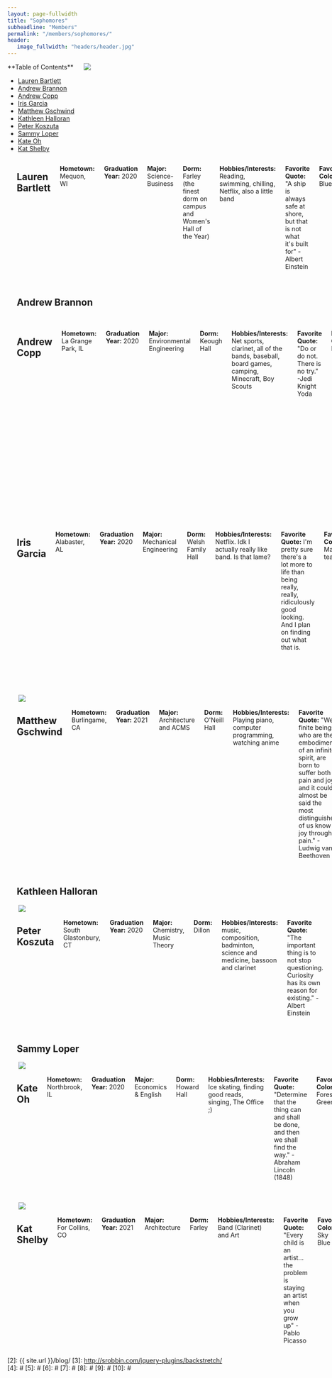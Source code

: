 ```yaml
---
layout: page-fullwidth
title: "Sophomores"
subheadline: "Members"
permalink: "/members/sophomores/"
header:
   image_fullwidth: "headers/header.jpg"
---
```


<div class="row">
<div class="medium-4 medium-push-8 columns" markdown="1">
<div class="panel radius" markdown="1">
**Table of Contents**

* <a href="#lauren_bartlett">Lauren Bartlett</a>
* <a href="#andrew_brannon">Andrew Brannon</a>
* <a href="#andrew_copp">Andrew Copp</a>
* <a href="#iris_garcia">Iris Garcia</a>
* <a href="#matthew_gschwind">Matthew Gschwind</a>
* <a href="#kathleen_halloran">Kathleen Halloran</a>
* <a href="#peter_koszuta">Peter Koszuta</a>
* <a href="#sammy_loper">Sammy Loper</a>
* <a href="#kate_oh">Kate Oh</a>
* <a href="#kat_shelby">Kat Shelby</a>

</div>
<img src="{{ site.url }}/images/bios/lauren.jpg">
</div><!-- /.medium-4.columns -->

<div class="medium-8 medium-pull-4 columns" markdown="1">
<a name="lauren_bartlett"></a> 

## Lauren Bartlett

**Hometown:** Mequon, WI

**Graduation Year:** 2020

**Major:** Science-Business

**Dorm:** Farley (the finest dorm on campus and Women's Hall of the Year)

**Hobbies/Interests:** Reading, swimming, chilling, Netflix, also a little band

**Favorite Quote:** "A ship is always safe at shore, but that is not what it's built for" -Albert Einstein

**Favorite Color:** Blue

**Interesting Fact(s):** I can wiggle my ears and have never owned any pets besides fish

**Dream Job:** Ice cream expert

**Favorite Song:** Come on Eileen

**Favorite Place on Campus:** The view near the library of Stonehenge and the dome (and the women's HOTY)

**Favorite Band Memory:** San Antonio Shamrock Series

</div><!-- /.medium-8.columns -->
</div>



<div class="row">
<div class="medium-4 medium-push-8 columns" markdown="1"> 
&nbsp;

<!-- <img src="{{ site.url }}/images/bios/name.jpg"> -->
</div><!-- /.medium-4.columns -->
<div class="medium-8 medium-pull-4 columns" markdown="1">
<a name="andrew_brannon"></a> 

## Andrew Brannon

<!-- **Hometown:** 

**Graduation Year:**

**Major:** 

**Dorm:**

**Hobbies/Interests:**

**Favorite Quote:**

**Favorite Color:**

**Interesting Fact(s):**

**Dream Job:**

**Favorite Song:**

**Favorite Place on Campus:**

**Favorite Band Memory:** -->


</div><!-- /.medium-8.columns -->
</div>



<div class="row">
<div class="medium-4 medium-push-8 columns" markdown="1"> 
&nbsp;

<!-- <img src="{{ site.url }}/images/bios/name.jpg"> -->
</div><!-- /.medium-4.columns -->
<div class="medium-8 medium-pull-4 columns" markdown="1">
<a name="andrew_copp"></a> 

## Andrew Copp

**Hometown:** La Grange Park, IL

**Graduation Year:** 2020

**Major:** Environmental Engineering

**Dorm:** Keough Hall

**Hobbies/Interests:** Net sports, clarinet, all of the bands, baseball, board games, camping, Minecraft, Boy Scouts

**Favorite Quote:** "Do or do not. There is no try." -Jedi Knight Yoda

**Favorite Color:** Blue

**Interesting Fact(s):** No one really knows I am related to my brothers because they look like twins and have red hair. 

**Dream Job:** Anything Outdoors and/or working in the Catholic Church

**Favorite Song:** Whatever It Takes - Imagine Dragons (subject to change upon me hearing ID new album "Evolve" coming out June 23)

**Favorite Place on Campus:** In between the two lakes there is a small clearing with a crucifix and statues of John (my confirmation name) and Notre Dame. It's very quiet and peaceful. I like to stop and pray when I am running around the lakes. 

**Favorite Band Memory:** The Freshnets fancy Italian dinner in San Antonio (and the rest of freshman year)


</div><!-- /.medium-8.columns -->
</div>




<div class="row">
<div class="medium-4 medium-push-8 columns" markdown="1"> 
&nbsp;

<!-- <img src="{{ site.url }}/images/bios/name.jpg"> -->
</div><!-- /.medium-4.columns -->
<div class="medium-8 medium-pull-4 columns" markdown="1">
<a name="iris_garcia"></a> 

## Iris Garcia

**Hometown:** Alabaster, AL

**Graduation Year:** 2020

**Major:** Mechanical Engineering

**Dorm:** Welsh Family Hall

**Hobbies/Interests:** Netflix. Idk I actually really like band. Is that lame?

**Favorite Quote:** I'm pretty sure there's a lot more to life than being really, really, ridiculously good looking. And I plan on finding out what that is.

**Favorite Color:** Maroon, teal

**Interesting Fact(s):** I can do a mean cartwheel

**Dream Job:** Disney Imagineer

**Favorite Song:** Right now they're "Crazy=Genius", "Me Too"

**Favorite Place on Campus:** Subject to change: my bed. I am tired 25/8

**Favorite Band Memory:** Band of the the Fighting Irish memory? Meeting all you lovely peopl!! Band in general? Going to Disney World with all my band friends last year


</div><!-- /.medium-8.columns -->
</div>




<div class="row">
<div class="medium-4 medium-push-8 columns" markdown="1"> 
&nbsp;

<img src="{{ site.url }}/images/bios/matthew.jpg">
</div><!-- /.medium-4.columns -->
<div class="medium-8 medium-pull-4 columns" markdown="1">
<a name="matthew_gschwind"></a> 

## Matthew Gschwind

**Hometown:** Burlingame, CA

**Graduation Year:** 2021

**Major:** Architecture and ACMS

**Dorm:** O'Neill Hall

**Hobbies/Interests:** Playing piano, computer programming, watching anime

**Favorite Quote:** "We, finite beings who are the embodiment of an infinite spirit, are born to suffer both pain and joy, and it could almost be said the most distinguished of us know joy through pain." -Ludwig van Beethoven

**Favorite Color:** Green

**Interesting Fact(s):** To my knowledge I am the only person to have attempted a double major in architecture and ACMS at Notre Dame

**Dream Job:** Architect for Google or Facebook

**Favorite Song:** "Defying Gravity" from Wicked

**Favorite Place on Campus:** Bond Hall

**Favorite Band Memory:** My first halftime show


</div><!-- /.medium-8.columns -->
</div>

<div class="row">
<div class="medium-4 medium-push-8 columns" markdown="1"> 
&nbsp;

<!-- <img src="{{ site.url }}/images/bios/name.jpg"> -->
</div><!-- /.medium-4.columns -->
<div class="medium-8 medium-pull-4 columns" markdown="1">
<a name="kathleen_halloran"></a> 

## Kathleen Halloran

<!-- **Hometown:** 

**Graduation Year:**

**Major:** 

**Dorm:**

**Hobbies/Interests:**

**Favorite Quote:**

**Favorite Color:**

**Interesting Fact(s):**

**Dream Job:**

**Favorite Song:**

**Favorite Place on Campus:**

**Favorite Band Memory:** -->


</div><!-- /.medium-8.columns -->
</div>



<div class="row">
<div class="medium-4 medium-push-8 columns" markdown="1"> 
&nbsp;

<img src="{{ site.url }}/images/bios/peter.jpg">
</div><!-- /.medium-4.columns -->
<div class="medium-8 medium-pull-4 columns" markdown="1">
<a name="peter_koszuta"></a> 

## Peter Koszuta

**Hometown:** South Glastonbury, CT

**Graduation Year:** 2020

**Major:** Chemistry, Music Theory

**Dorm:** Dillon

**Hobbies/Interests:** music, composition, badminton, science and medicine, bassoon and clarinet

**Favorite Quote:** "The important thing is to not stop questioning. Curiosity has its own reason for existing." - Albert Einstein

**Favorite Color:** green

**Interesting Fact(s):** In my summers, I play clarinet in one of the oldest community bands, the Vineyard Haven Band.

**Dream Job:** doctor and composer

**Favorite Song:** "Non piu mesta" - Rossini

**Favorite Place on Campus:** McCourtney Hall

**Favorite Band Memory:** first marching band practice in the stadium


</div><!-- /.medium-8.columns -->
</div>



<div class="row">
<div class="medium-4 medium-push-8 columns" markdown="1"> 
&nbsp;

<!-- <img src="{{ site.url }}/images/bios/name.jpg"> -->
</div><!-- /.medium-4.columns -->
<div class="medium-8 medium-pull-4 columns" markdown="1">
<a name="sammy_loper"></a> 

## Sammy Loper

<!-- **Hometown:** 

**Graduation Year:**

**Major:** 

**Dorm:**

**Hobbies/Interests:**

**Favorite Quote:**

**Favorite Color:**

**Interesting Fact(s):**

**Dream Job:**

**Favorite Song:**

**Favorite Place on Campus:**

**Favorite Band Memory:** -->


</div><!-- /.medium-8.columns -->
</div>





<div class="row">
<div class="medium-4 medium-push-8 columns" markdown="1"> 
&nbsp;

<img src="{{ site.url }}/images/bios/kate.jpg">
</div><!-- /.medium-4.columns -->
<div class="medium-8 medium-pull-4 columns" markdown="1">
<a name="kate_oh"></a> 

## Kate Oh

**Hometown:** Northbrook, IL

**Graduation Year:** 2020

**Major:** Economics & English

**Dorm:** Howard Hall

**Hobbies/Interests:** Ice skating, finding good reads, singing, The Office ;)

**Favorite Quote:** "Determine that the thing can and shall be done, and then we shall find the way." -  Abraham Lincoln (1848)

**Favorite Color:** Forest Green

**Interesting Fact(s):** Spent my 18th birthday on campus during the early action student welcome weekend, same birthday as Abraham Lincoln

<!-- **Future Plans:** Discover what I want to do with my life; Graduate from Notre Dame; travel with my family; travel to Europe (especially Germany); get together with the clarinets even after we graduate; learn to play the guitar & harmonica; learn how to swim; get a dog someday -->

**Dream Job:** Something in business! Not quite sure yet.

**Favorite Song:** Anything Adele - more specifically "When We Were Young" & "Make You Feel My Love"

**Favorite Place on Campus:** Benches outside of Bond Hall looking out to the lake

**Favorite Band Memory:** Singing "Rover" as an entire band during the Shamrock Series game in San Antonio, TX


</div><!-- /.medium-8.columns -->
</div>



<div class="row">
<div class="medium-4 medium-push-8 columns" markdown="1"> 
&nbsp;

<img src="{{ site.url }}/images/bios/kat.png">
</div><!-- /.medium-4.columns -->
<div class="medium-8 medium-pull-4 columns" markdown="1">
<a name="kat_shelby"></a> 

## Kat Shelby

**Hometown:** For Collins, CO

**Graduation Year:** 2021

**Major:** Architecture

**Dorm:** Farley

**Hobbies/Interests:** Band (Clarinet) and Art

**Favorite Quote:** "Every child is an artist... the problem is staying an artist when you grow up" - Pablo Picasso

**Favorite Color:** Sky Blue

**Interesting Fact(s):** Love Cats

**Dream Job:** Architect

**Favorite Song:** I'm Yours

**Favorite Place on Campus:** Bond Hall

**Favorite Band Memory:** State Championships Freshman Year in High School for Marching Band


</div><!-- /.medium-8.columns -->
</div>

 [1]: http://kramdown.gettalong.org/converter/html.html#toc
 [2]: {{ site.url }}/blog/
 [3]: http://srobbin.com/jquery-plugins/backstretch/
 [4]: #
 [5]: #
 [6]: #
 [7]: #
 [8]: #
 [9]: #
 [10]: #
